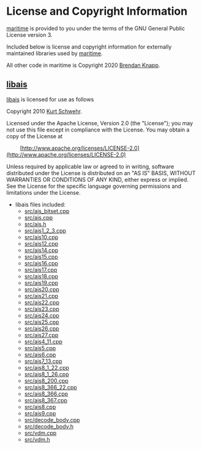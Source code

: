 # License and Copyright Information

[maritime](knapply.github.io/maritime) is provided to you under the terms of the GNU General Public License
version 3.

Included below is license and copyright information for externally maintained
libraries used by [maritime](knapply.github.io/maritime).

All other code in maritime is Copyright 2020 [Brendan Knapp](https://github.com/knapply).

## [libais](https://github.com/schwehr/libais)

[libais](https://github.com/schwehr/libais) is licensed for use as follows

Copyright 2010 [Kurt Schwehr](https://github.com/schwehr).

Licensed under the Apache License, Version 2.0 (the "License");
you may not use this file except in compliance with the License.
You may obtain a copy of the License at

&nbsp;&nbsp;&nbsp;&nbsp;&nbsp;&nbsp;&nbsp;&nbsp;&nbsp;[http://www.apache.org/licenses/LICENSE-2.0](http://www.apache.org/licenses/LICENSE-2.0)

Unless required by applicable law or agreed to in writing, software
distributed under the License is distributed on an "AS IS" BASIS,
WITHOUT WARRANTIES OR CONDITIONS OF ANY KIND, either express or implied.
See the License for the specific language governing permissions and
limitations under the License.

* libais files included:
  + [src/ais_bitset.cpp](../src/ais_bitset.cpp)
  + [src/ais.cpp](../src/ais.cpp)
  + [src/ais.h](../src/ais.h)
  + [src/ais1_2_3.cpp](../src/ais1_2_3.cpp)
  + [src/ais10.cpp](../src/ais10.cpp)
  + [src/ais12.cpp](../src/ais12.cpp)
  + [src/ais14.cpp](../src/ais14.cpp)
  + [src/ais15.cpp](../src/ais15.cpp)
  + [src/ais16.cpp](../src/ais16.cpp)
  + [src/ais17.cpp](../src/ais17.cpp)
  + [src/ais18.cpp](../src/ais18.cpp)
  + [src/ais19.cpp](../src/ais19.cpp)
  + [src/ais20.cpp](../src/ais20.cpp)
  + [src/ais21.cpp](../src/ais21.cpp)
  + [src/ais22.cpp](../src/ais22.cpp)
  + [src/ais23.cpp](../src/ais23.cpp)
  + [src/ais24.cpp](../src/ais24.cpp)
  + [src/ais25.cpp](../src/ais25.cpp)
  + [src/ais26.cpp](../src/ais26.cpp)
  + [src/ais27.cpp](../src/ais27.cpp)
  + [src/ais4_11.cpp](../src/ais4_11.cpp)
  + [src/ais5.cpp](../src/ais5.cpp)
  + [src/ais6.cpp](../src/ais6.cpp)
  + [src/ais7_13.cpp](../src/ais7_13.cpp)
  + [src/ais8_1_22.cpp](../src/ais8_1_22.cpp)
  + [src/ais8_1_26.cpp](../src/ais8_1_26.cpp)
  + [src/ais8_200.cpp](../src/ais8_200.cpp)
  + [src/ais8_366_22.cpp](../src/ais8_366_22.cpp)
  + [src/ais8_366.cpp](../src/ais8_366.cpp)
  + [src/ais8_367.cpp](../src/ais8_367.cpp)
  + [src/ais8.cpp](../src/ais8.cpp)
  + [src/ais9.cpp](../src/ais9.cpp)
  + [src/decode_body.cpp](../src/decode_body.cpp)
  + [src/decode_body.h](../src/decode_body.h)
  + [src/vdm.cpp](../src/vdm.cpp)
  + [src/vdm.h](../src/vdm.h)


